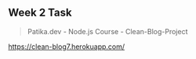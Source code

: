 ## Week 2 Task

> Patika.dev - Node.js Course - Clean-Blog-Project

https://clean-blog7.herokuapp.com/
